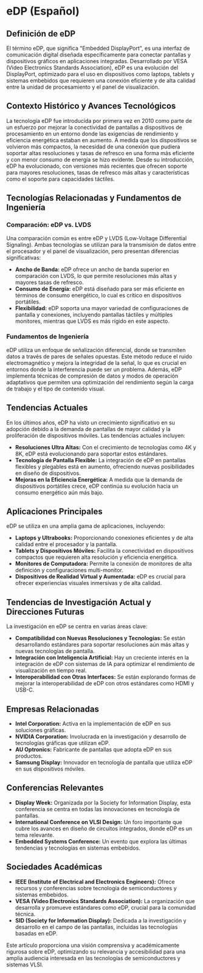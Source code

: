 # eDP (Español)

## Definición de eDP

El término eDP, que significa "Embedded DisplayPort", es una interfaz de comunicación digital diseñada específicamente para conectar pantallas y dispositivos gráficos en aplicaciones integradas. Desarrollado por VESA (Video Electronics Standards Association), eDP es una evolución del DisplayPort, optimizado para el uso en dispositivos como laptops, tablets y sistemas embebidos que requieren una conexión eficiente y de alta calidad entre la unidad de procesamiento y el panel de visualización.

## Contexto Histórico y Avances Tecnológicos

La tecnología eDP fue introducida por primera vez en 2010 como parte de un esfuerzo por mejorar la conectividad de pantallas a dispositivos de procesamiento en un entorno donde las exigencias de rendimiento y eficiencia energética estaban en aumento. A medida que los dispositivos se volvieron más compactos, la necesidad de una conexión que pudiera soportar altas resoluciones y tasas de refresco en una forma más eficiente y con menor consumo de energía se hizo evidente. Desde su introducción, eDP ha evolucionado, con versiones más recientes que ofrecen soporte para mayores resoluciones, tasas de refresco más altas y características como el soporte para capacidades táctiles.

## Tecnologías Relacionadas y Fundamentos de Ingeniería

### Comparación: eDP vs. LVDS

Una comparación común es entre eDP y LVDS (Low-Voltage Differential Signaling). Ambas tecnologías se utilizan para la transmisión de datos entre el procesador y el panel de visualización, pero presentan diferencias significativas:

- **Ancho de Banda:** eDP ofrece un ancho de banda superior en comparación con LVDS, lo que permite resoluciones más altas y mayores tasas de refresco.
- **Consumo de Energía:** eDP está diseñado para ser más eficiente en términos de consumo energético, lo cual es crítico en dispositivos portátiles.
- **Flexibilidad:** eDP soporta una mayor variedad de configuraciones de pantalla y conexiones, incluyendo pantallas táctiles y múltiples monitores, mientras que LVDS es más rígido en este aspecto.

### Fundamentos de Ingeniería

eDP utiliza un enfoque de señalización diferencial, donde se transmiten datos a través de pares de señales opuestas. Este método reduce el ruido electromagnético y mejora la integridad de la señal, lo que es crucial en entornos donde la interferencia puede ser un problema. Además, eDP implementa técnicas de compresión de datos y modos de operación adaptativos que permiten una optimización del rendimiento según la carga de trabajo y el tipo de contenido visual.

## Tendencias Actuales

En los últimos años, eDP ha visto un crecimiento significativo en su adopción debido a la demanda de pantallas de mayor calidad y la proliferación de dispositivos móviles. Las tendencias actuales incluyen:

- **Resoluciones Ultra Altas:** Con el crecimiento de tecnologías como 4K y 8K, eDP está evolucionando para soportar estos estándares.
- **Tecnología de Pantalla Flexible:** La integración de eDP en pantallas flexibles y plegables está en aumento, ofreciendo nuevas posibilidades en diseño de dispositivos.
- **Mejoras en la Eficiencia Energética:** A medida que la demanda de dispositivos portátiles crece, eDP continúa su evolución hacia un consumo energético aún más bajo.

## Aplicaciones Principales

eDP se utiliza en una amplia gama de aplicaciones, incluyendo:

- **Laptops y Ultrabooks:** Proporcionando conexiones eficientes y de alta calidad entre el procesador y la pantalla.
- **Tablets y Dispositivos Móviles:** Facilita la conectividad en dispositivos compactos que requieren alta resolución y eficiencia energética.
- **Monitores de Computadora:** Permite la conexión de monitores de alta definición y configuraciones multi-monitor.
- **Dispositivos de Realidad Virtual y Aumentada:** eDP es crucial para ofrecer experiencias visuales inmersivas y de alta calidad.

## Tendencias de Investigación Actual y Direcciones Futuras

La investigación en eDP se centra en varias áreas clave:

- **Compatibilidad con Nuevas Resoluciones y Tecnologías:** Se están desarrollando estándares para soportar resoluciones aún más altas y nuevas tecnologías de pantalla.
- **Integración con Inteligencia Artificial:** Hay un creciente interés en la integración de eDP con sistemas de IA para optimizar el rendimiento de visualización en tiempo real.
- **Interoperabilidad con Otras Interfaces:** Se están explorando formas de mejorar la interoperabilidad de eDP con otros estándares como HDMI y USB-C.

## Empresas Relacionadas

- **Intel Corporation:** Activa en la implementación de eDP en sus soluciones gráficas.
- **NVIDIA Corporation:** Involucrada en la investigación y desarrollo de tecnologías gráficas que utilizan eDP.
- **AU Optronics:** Fabricante de pantallas que adopta eDP en sus productos.
- **Samsung Display:** Innovador en tecnología de pantalla que utiliza eDP en sus dispositivos móviles.

## Conferencias Relevantes

- **Display Week:** Organizada por la Society for Information Display, esta conferencia se centra en todas las innovaciones en tecnología de pantallas.
- **International Conference on VLSI Design:** Un foro importante que cubre los avances en diseño de circuitos integrados, donde eDP es un tema relevante.
- **Embedded Systems Conference:** Un evento que explora las últimas tendencias y tecnologías en sistemas embebidos.

## Sociedades Académicas

- **IEEE (Institute of Electrical and Electronics Engineers):** Ofrece recursos y conferencias sobre tecnología de semiconductores y sistemas embebidos.
- **VESA (Video Electronics Standards Association):** La organización que desarrolla y promueve estándares como eDP, crucial para la comunidad técnica.
- **SID (Society for Information Display):** Dedicada a la investigación y desarrollo en el campo de las pantallas, incluidas las tecnologías basadas en eDP. 

Este artículo proporciona una visión comprensiva y académicamente rigurosa sobre eDP, optimizando su relevancia y accesibilidad para una amplia audiencia interesada en las tecnologías de semiconductores y sistemas VLSI.